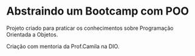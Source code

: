 # Abstraindo um Bootcamp com POO

Projeto criado para praticar os conhecimentos sobre Programação Orientada a Objetos.

Criação com mentoria da Prof.Camila na DIO.
